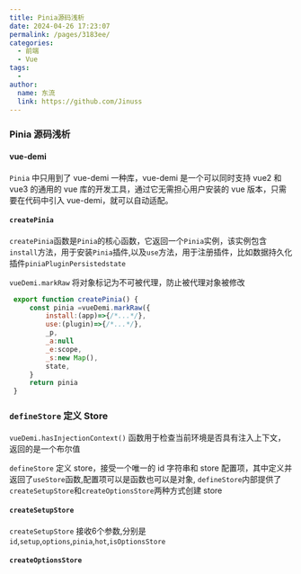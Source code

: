 ```yaml
---
title: Pinia源码浅析
date: 2024-04-26 17:23:07
permalink: /pages/3183ee/
categories:
  - 前端
  - Vue
tags:
  -
author:
  name: 东流
  link: https://github.com/Jinuss
---
```


### Pinia 源码浅析

#### vue-demi

`Pinia` 中只用到了 vue-demi 一种库，vue-demi 是一个可以同时支持 vue2 和 vue3 的通用的 vue 库的开发工具，通过它无需担心用户安装的 vue 版本，只需要在代码中引入 vue-demi，就可以自动适配。

#### `createPinia`

`createPinia`函数是`Pinia`的核心函数，它返回一个`Pinia`实例，该实例包含`install`方法，用于安装`Pinia`插件,以及`use`方法，用于注册插件，比如数据持久化插件`piniaPluginPersistedstate`

`vueDemi.markRaw` 将对象标记为不可被代理，防止被代理对象被修改

```js
 export function createPinia() {
     const pinia =vueDemi.markRaw({
         install:(app)=>{/*...*/},
         use:(plugin)=>{/*...*/},
         _p,
         _a:null
         _e:scope,
         _s:new Map(),
         state,
     }
     return pinia
 }
```

### `defineStore` 定义 Store

`vueDemi.hasInjectionContext()` 函数用于检查当前环境是否具有注入上下文，返回的是一个布尔值

`defineStore` 定义 store，接受一个唯一的 id 字符串和 store 配置项，其中定义并返回了`useStore`函数,配置项可以是函数也可以是对象, `defineStore`内部提供了`createSetupStore`和`createOptionsStore`两种方式创建 store

#### `createSetupStore`
    
  `createSetupStore` 接收6个参数,分别是`id`,`setup`,`options`,`pinia`,`hot`,`isOptionsStore`
   

#### `createOptionsStore`
